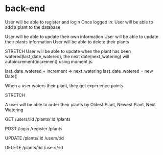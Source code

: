 # back-end

User will be able to register and login
Once logged in:
User will be able to add a plant to the database

User will be able to update their own information
User will be able to update their plants information
User will be able to delete their plants

STRETCH
User will be able to update when the plant has been watered(last_date_watered), the next date(next_watering) will autoincrement(increment) using moment js.

last_date_watered + increment => next_watering
last_date_watered = new Date()

When a user waters their plant, they get experience points


STRETCH

A user will be able to order their plants by 
Oldest Plant, 
Newest Plant, 
Next Watering


GET
/users/:id
/plants/:id
/plants

POST
/login
/register
/plants

UPDATE
/plants/:id
/users/:id

DELETE
/plants/:id
/users/:id